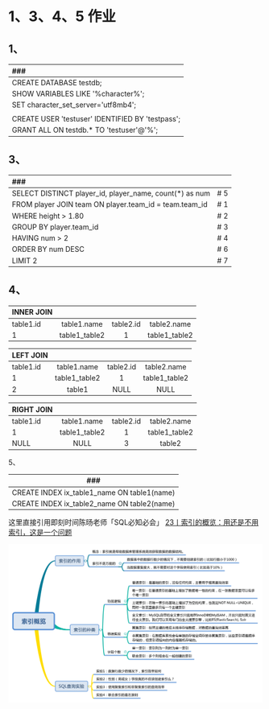 # 1、3、4、5 作业



## 1、

|  ###                                             |
| :----------------------------------------------- |
| CREATE DATABASE testdb;                          |
| SHOW VARIABLES LIKE '%character%';               |
| SET character_set_server='utf8mb4';              |
|                                                  |
| CREATE USER 'testuser' IDENTIFIED BY 'testpass'; |
| GRANT ALL ON testdb.* TO 'testuser'@'%';         |



## 3、



|  ###                                                    |      |
| :------------------------------------------------------ | :--- |
| SELECT DISTINCT player_id, player_name, count(*) as num | # 5  |
| FROM player JOIN team ON player.team_id = team.team_id  | # 1  |
| WHERE height > 1.80                                     | # 2  |
| GROUP BY player.team_id                                 | # 3  |
| HAVING num > 2                                          | # 4  |
| ORDER BY num DESC                                       | # 6  |
| LIMIT 2                                                 | # 7  |



## 4、



| INNER JOIN |               |           |               |
| ---------- | :-----------: | :-------: | :-----------: |
| table1.id  |  table1.name  | table2.id |  table2.name  |
| 1          | table1_table2 |     1     | table1_table2 |



| LEFT JOIN |               |           |               |
| --------- | :-----------: | :-------: | :-----------: |
| table1.id |  table1.name  | table2.id |  table2.name  |
| 1         | table1_table2 |     1     | table1_table2 |
| 2         |    table1     |   NULL    |     NULL      |



| RIGHT JOIN |               |           |               |
| ---------- | :-----------: | :-------: | :-----------: |
| table1.id  |  table1.name  | table2.id |  table2.name  |
| 1          | table1_table2 |     1     | table1_table2 |
| NULL       |     NULL      |     3     |    table2     |



5、

| ###                                         |
| ------------------------------------------- |
| CREATE INDEX ix_table1_name ON table1(name) |
| CREATE INDEX ix_table2_name ON table2(name) |



这里直接引用即刻时间陈旸老师「SQL必知必会」 [23丨索引的概览：用还是不用索引，这是一个问题](https://time.geekbang.org/column/article/112023)

![jpg](https://github.com/Zhang-Jinlei/Python005-01/blob/main/week03/SQL必知必会_23丨索引的概览：用还是不用索引，这是一个问题.jpg?raw=true)

